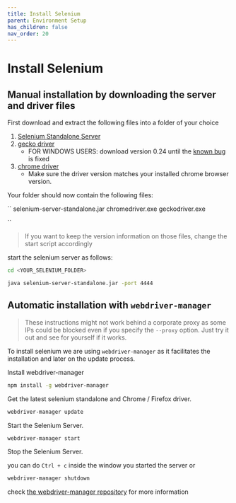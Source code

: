 ```yaml
---
title: Install Selenium
parent: Environment Setup
has_children: false
nav_order: 20
---
```


# Install Selenium

## Manual installation by downloading the server and driver files

First download and extract the following files into a folder of your choice

1. [Selenium Standalone Server](https://selenium.dev/downloads/)
1. [gecko driver](https://github.com/mozilla/geckodriver/releases)
    * FOR WINDOWS USERS: download version 0.24 until the 
    [known bug](https://github.com/mozilla/geckodriver/issues/1617) is fixed
1. [chrome driver](https://chromedriver.chromium.org/downloads)
    * Make sure the driver version matches your installed chrome browser version.

Your folder should now contain the following files:

``
selenium-server-standalone.jar
chromedriver.exe
geckodriver.exe

``
> If you want to keep the version information on those files, change the start script accordingly

start the selenium server as follows:

```bash
cd <YOUR_SELENIUM_FOLDER>

java selenium-server-standalone.jar -port 4444

```

## Automatic installation with ``webdriver-manager``

> These instructions might not work behind a corporate proxy as some IPs could be blocked 
> even if you specify the ``--proxy`` option.
> Just try it out and see for yourself if it works.

To install selenium we are using ``webdriver-manager`` as it facilitates the
installation and later on the update process.

Install webdriver-manager

```bash
npm install -g webdriver-manager
```

Get the latest selenium standalone and Chrome / Firefox driver.

```bash
webdriver-manager update
```

Start the Selenium Server.

```bash
webdriver-manager start
```

Stop the Selenium Server.

you can do ``Ctrl + c`` inside the window you started the server or

```bash
webdriver-manager shutdown
```

check [the webdriver-manager repository](https://github.com/angular/webdriver-manager) for more information